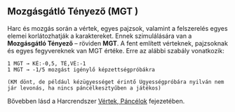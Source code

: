 ## Mozgásgátló Tényező (MGT )

Harc és mozgás során a vértek, egyes pajzsok, valamint a felszerelés egyes elemei korlátozhatják a karaktereket. Ennek szimulálására van a **Mozgásgátló Tényező** – röviden **MGT**. A fent említett vérteknek, pajzsoknak és egyes fegyvereknek van MGT értéke. Erre az alábbi szabály vonatkozik:

```
1 MGT → KÉ:-0,5, TÉ,VÉ:-1
1 MGT → -1/5 mozgást igénylő képzettségpróbákra
```
    (KM dönt, de például kézügyességet érintő Ügyességpróbára nyilván nem jár levonás, ha nincs páncélkesztyűben a játékos)

Bővebben lásd a Harcrendszer  [Vértek, Páncélok](068_vertek_pancelok.md) fejezetében.